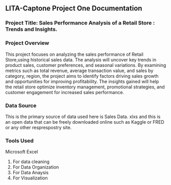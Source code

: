 ## LITA-Captone Project One Documentation

### Project Title: Sales Performance Analysis of a Retail Store : Trends and Insights. 

### Project Overview
This project focuses on analyzing the sales performance of Retail Store,using historical sales data. The analysis will uncover key trends in product sales, customer preferences, and seasonal variations. By examining metrics such as total revenue, average transaction value, and sales by category, region, the project aims to identify factors driving sales growth and opportunities for improving profitability. The insights gained will help the retail store optimize inventory management, promotional strategies, and customer engagement for increased sales performance.

### Data Source
This is the primary source of data used here is Sales Data. xlxs and  this is an open data that can be freely downloaded online such as Kaggle or FRED or any other resprespostry site. 

### Tools Used
Microsoft Excel
1. For data cleaning
2. For Data Organization
3. For Data Anaysis
4. For Visualization
